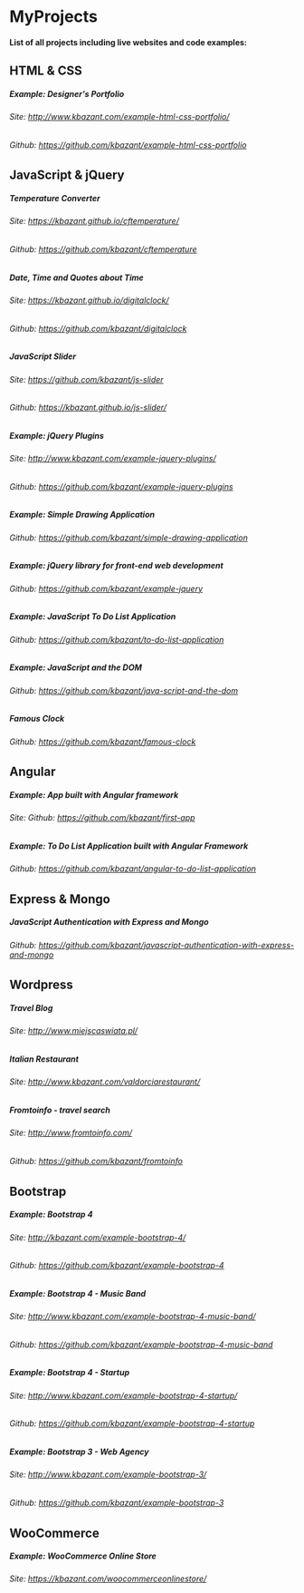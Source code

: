 # MyProjects
#### List of all projects including live websites and code examples:
## HTML & CSS
##### Example: Designer's Portfolio
###### Site: http://www.kbazant.com/example-html-css-portfolio/
###### Github: https://github.com/kbazant/example-html-css-portfolio
## JavaScript & jQuery
##### Temperature Converter
###### Site: https://kbazant.github.io/cftemperature/
###### Github: https://github.com/kbazant/cftemperature
##### Date, Time and Quotes about Time
###### Site: https://kbazant.github.io/digitalclock/
###### Github: https://github.com/kbazant/digitalclock
##### JavaScript Slider
###### Site: https://github.com/kbazant/js-slider
###### Github: https://kbazant.github.io/js-slider/
##### Example: jQuery Plugins
###### Site: http://www.kbazant.com/example-jquery-plugins/
###### Github: https://github.com/kbazant/example-jquery-plugins
##### Example: Simple Drawing Application
###### Github: https://github.com/kbazant/simple-drawing-application
##### Example: jQuery library for front-end web development
###### Github: https://github.com/kbazant/example-jquery
##### Example: JavaScript To Do List Application
###### Github: https://github.com/kbazant/to-do-list-application
##### Example: JavaScript and the DOM
###### Github: https://github.com/kbazant/java-script-and-the-dom
##### Famous Clock
###### Github: https://github.com/kbazant/famous-clock
## Angular
##### Example: App built with Angular framework
###### Site: Github: https://github.com/kbazant/first-app
##### Example: To Do List Application built with Angular Framework
###### Github: https://github.com/kbazant/angular-to-do-list-application
## Express & Mongo
##### JavaScript Authentication with Express and Mongo
###### Github: https://github.com/kbazant/javascript-authentication-with-express-and-mongo
## Wordpress
##### Travel Blog
###### Site: http://www.miejscaswiata.pl/
##### Italian Restaurant
###### Site: http://www.kbazant.com/valdorciarestaurant/
##### Fromtoinfo - travel search
###### Site: http://www.fromtoinfo.com/
###### Github: https://github.com/kbazant/fromtoinfo
## Bootstrap
##### Example: Bootstrap 4
###### Site: http://kbazant.com/example-bootstrap-4/
###### Github: https://github.com/kbazant/example-bootstrap-4
##### Example: Bootstrap 4 - Music Band
###### Site: http://www.kbazant.com/example-bootstrap-4-music-band/
###### Github: https://github.com/kbazant/example-bootstrap-4-music-band
##### Example: Bootstrap 4 - Startup
###### Site: http://www.kbazant.com/example-bootstrap-4-startup/
###### Github: https://github.com/kbazant/example-bootstrap-4-startup
##
##### Example: Bootstrap 3 - Web Agency
###### Site: http://www.kbazant.com/example-bootstrap-3/ 
###### Github: https://github.com/kbazant/example-bootstrap-3
## WooCommerce
##### Example: WooCommerce Online Store
###### Site: https://kbazant.com/woocommerceonlinestore/
